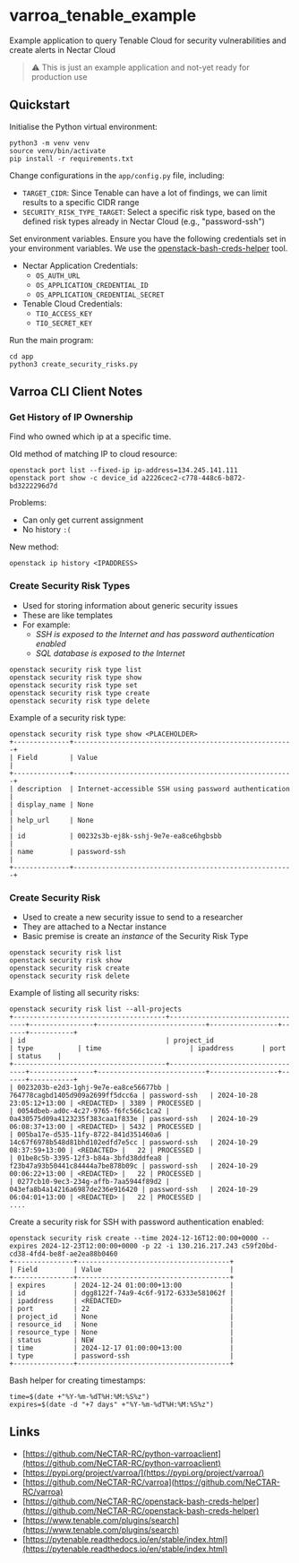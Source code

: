 # varroa_tenable_example

Example application to query Tenable Cloud for security vulnerabilities and create alerts in Nectar Cloud

> :warning: This is just an example application and not-yet ready for production use

## Quickstart

Initialise the Python virtual environment:

```
python3 -m venv venv
source venv/bin/activate
pip install -r requirements.txt
```

Change configurations in the `app/config.py` file, including:

- `TARGET_CIDR`: Since Tenable can have a lot of findings, we can limit results to a specific CIDR range
- `SECURITY_RISK_TYPE_TARGET`: Select a specific risk type, based on the defined risk types already in Nectar Cloud (e.g., "password-ssh")

Set environment variables. Ensure you have the following credentials set in your environment variables. We use the [openstack-bash-creds-helper](https://github.com/NeCTAR-RC/openstack-bash-creds-helper) tool.

- Nectar Application Credentials:
  - `OS_AUTH_URL`
  - `OS_APPLICATION_CREDENTIAL_ID`
  - `OS_APPLICATION_CREDENTIAL_SECRET`
- Tenable Cloud Credentials:
  - `TIO_ACCESS_KEY`
  - `TIO_SECRET_KEY`

Run the main program:

```
cd app
python3 create_security_risks.py
```

## Varroa CLI Client Notes

### Get History of IP Ownership

Find who owned which ip at a specific time.

Old method of matching IP to cloud resource:

```
openstack port list --fixed-ip ip-address=134.245.141.111
openstack port show -c device_id a2226cec2-c778-448c6-b872-bd3222296d7d
```

Problems:

- Can only get current assignment
- No history `:(`

New method:

```
openstack ip history <IPADDRESS>
```

### Create Security Risk Types

- Used for storing information about generic security issues
- These are like templates
- For example:
  - *SSH is exposed to the Internet and has password authentication enabled*
  - *SQL database is exposed to the Internet*

```
openstack security risk type list
openstack security risk type show
openstack security risk type set 
openstack security risk type create
openstack security risk type delete
```

Example of a security risk type:

```
openstack security risk type show <PLACEHOLDER>
+--------------+-------------------------------------------------------+
| Field        | Value                                                 |
+--------------+-------------------------------------------------------+
| description  | Internet-accessible SSH using password authentication |
| display_name | None                                                  |
| help_url     | None                                                  |
| id           | 00232s3b-ej8k-sshj-9e7e-ea8ce6hgbsbb                  |
| name         | password-ssh                                          |
+--------------+-------------------------------------------------------+
```

### Create Security Risk

- Used to create a new security issue to send to a researcher
- They are attached to a Nectar instance
- Basic premise is create an *instance* of the Security Risk Type

```
openstack security risk list
openstack security risk show
openstack security risk create
openstack security risk delete
```

Example of listing all security risks:

```
openstack security risk list --all-projects
+--------------------------------------+----------------------------------+----------------+---------------------------+-----------------+------+-----------+
| id                                   | project_id                       | type           | time                      | ipaddress       | port | status    |
+--------------------------------------+----------------------------------+----------------+---------------------------+-----------------+------+-----------+
| 0023203b-e2d3-1ghj-9e7e-ea8ce56677bb | 764778cagbd1405d909a2699ff5dcc6a | password-ssh   | 2024-10-28 23:05:12+13:00 | <REDACTED> | 3389 | PROCESSED |
| 0054dbeb-ad0c-4c27-9765-f6fc566c1ca2 | 0a430575d09a4123235f383caa1f833e | password-ssh   | 2024-10-29 06:08:37+13:00 | <REDACTED> | 5432 | PROCESSED |
| 005ba17e-d535-11fy-8722-841d351460a6 | 14c67f6978b548d81bhd102edfd7e5cc | password-ssh   | 2024-10-29 08:37:59+13:00 | <REDACTED> |   22 | PROCESSED |
| 01be8c5b-3395-12f3-b84a-3bfd38ddfea8 | f23b47a93b50441c84444a7be878b09c | password-ssh   | 2024-10-29 00:06:22+13:00 | <REDACTED> |   22 | PROCESSED |
| 0277cb10-9ec3-234g-affb-7aa5944f89d2 | 043efa8b4a14216a6987de236e916420 | password-ssh   | 2024-10-29 06:04:01+13:00 | <REDACTED> |   22 | PROCESSED | 
....
```

Create a security risk for SSH with password authentication enabled:

```
openstack security risk create --time 2024-12-16T12:00:00+0000 --expires 2024-12-23T12:00:00+0000 -p 22 -i 130.216.217.243 c59f20bd-cd38-4fd4-be8f-ae2ea88b0460
+---------------+--------------------------------------+
| Field         | Value                                |
+---------------+--------------------------------------+
| expires       | 2024-12-24 01:00:00+13:00            |
| id            | dgg8122f-74a9-4c6f-9172-6333e581062f |
| ipaddress     | <REDACTED>                           |
| port          | 22                                   |
| project_id    | None                                 |
| resource_id   | None                                 |
| resource_type | None                                 |
| status        | NEW                                  |
| time          | 2024-12-17 01:00:00+13:00            |
| type          | password-ssh                         |
+---------------+--------------------------------------+
```

Bash helper for creating timestamps:

```
time=$(date +"%Y-%m-%dT%H:%M:%S%z")
expires=$(date -d "+7 days" +"%Y-%m-%dT%H:%M:%S%z")
```

## Links

- [https://github.com/NeCTAR-RC/python-varroaclient](https://github.com/NeCTAR-RC/python-varroaclient)
- [https://pypi.org/project/varroa/](https://pypi.org/project/varroa/)
- [https://github.com/NeCTAR-RC/varroa](https://github.com/NeCTAR-RC/varroa)
- [https://github.com/NeCTAR-RC/openstack-bash-creds-helper](https://github.com/NeCTAR-RC/openstack-bash-creds-helper)
- [https://www.tenable.com/plugins/search](https://www.tenable.com/plugins/search)
- [https://pytenable.readthedocs.io/en/stable/index.html](https://pytenable.readthedocs.io/en/stable/index.html)

